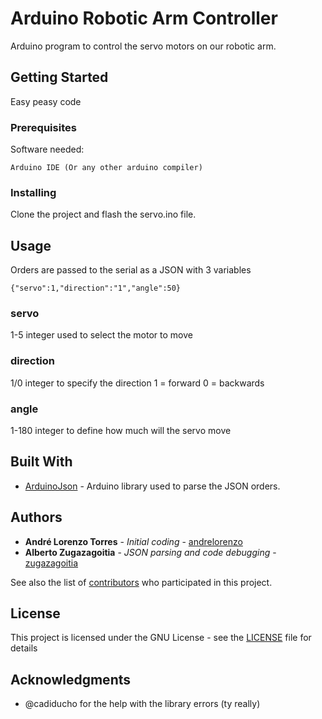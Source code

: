 # Arduino Robotic Arm Controller

Arduino program to control the servo motors on our robotic arm.

## Getting Started

Easy peasy code

### Prerequisites

Software needed:

```
Arduino IDE (Or any other arduino compiler)
```

### Installing

Clone the project and flash the servo.ino file.


## Usage

Orders are passed to the serial as a JSON with 3 variables

```
{"servo":1,"direction":"1","angle":50}
```

### servo

1-5 integer used to select the motor to move



### direction

1/0 integer to specify the direction
1 = forward
0 = backwards

### angle

1-180 integer to define how much will the servo move


## Built With

* [ArduinoJson](https://arduinojson.org/) - Arduino library used to parse the JSON orders.

## Authors

* **André Lorenzo Torres** - *Initial coding* - [andrelorenzo](https://github.com/andrelorenzo)
* **Alberto Zugazagoitia** - *JSON parsing and code debugging* - [zugazagoitia](https://github.com/zugazagoitia)

See also the list of [contributors](https://github.com/clubdeciencias/robotic-arm/graphs/contributors) who participated in this project.

## License

This project is licensed under the GNU License - see the [LICENSE](LICENSE) file for details

## Acknowledgments

* @cadiducho for the help with the library errors (ty really)

